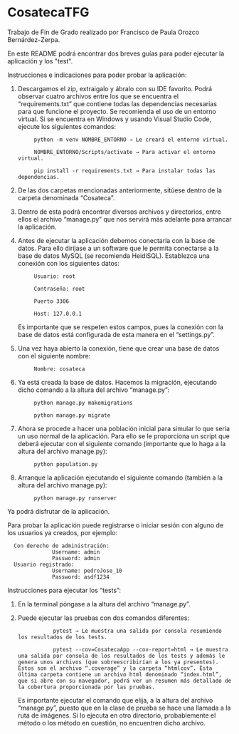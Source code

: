 # CosatecaTFG
Trabajo de Fin de Grado realizado por Francisco de Paula Orozco Bernárdez-Zerpa.

En este README podrá encontrar dos breves guías para poder ejecutar la aplicación y los "test".

Instrucciones e indicaciones para poder probar la aplicación:
1. Descargamos el zip, extraigalo y ábralo con su IDE favorito. Podrá observar cuatro archivos entre los que se encuentra el “requirements.txt” que contiene todas las dependencias necesarias para que funcione el proyecto. Se recomienda el uso de un entorno virtual. Si se encuentra en Windows y usando Visual Studio Code, ejecute los siguientes comandos:
   
            python -m venv NOMBRE_ENTORNO → Le creará el entorno virtual.
   
            NOMBRE_ENTORNO/Scripts/activate → Para activar el entorno virtual.
   
            pip install -r requirements.txt → Para instalar todas las dependencias.
   
2. De las dos carpetas mencionadas anteriormente, sitúese dentro de la carpeta denominada “Cosateca”.
   
3. Dentro de esta podrá encontrar diversos archivos y directorios, entre ellos el archivo “manage.py” que nos servirá más adelante para arrancar la aplicación.
   
4. Antes de ejecutar la aplicación debemos conectarla con la base de datos. Para ello diríjase a un software que le permita conectarse a la base de datos MySQL (se recomienda HeidiSQL). Establezca una conexión con los siguientes datos:

            Usuario: root
   
            Contraseña: root
   
            Puerto 3306
   
            Host: 127.0.0.1

    Es importante que se respeten estos campos, pues la conexión con la base de datos está configurada de esta manera en el “settings.py”.

5. Una vez haya abierto la conexión, tiene que crear una base de datos con el siguiente nombre:

            Nombre: cosateca

6. Ya está creada la base de datos. Hacemos la migración, ejecutando dicho comando a la altura del archivo “manage.py”:

            python manage.py makemigrations

            python manage.py migrate
   
7. Ahora se procede a hacer una población inicial para simular lo que sería un uso normal de la aplicación. Para ello se le proporciona un script que deberá ejecutar con el siguiente comando (importante que lo haga a la altura del archivo manage.py):
   
            python population.py

8. Arranque la aplicación ejecutando el siguiente comando (también a la altura del archivo manage.py):

            python manage.py runserver

Ya podrá disfrutar de la aplicación.

Para probar la aplicación puede registrarse o iniciar sesión con alguno de los usuarios ya creados, por ejemplo:

      Con derecho de administración:
                  Username: admin
                  Password: admin
      Usuario registrado:
                  Username: pedroJose_10
                  Password: asdf1234


Instrucciones para ejecutar los “tests”:
1. En la terminal póngase a la altura del archivo “manage.py”.
   
2. Puede ejecutar las pruebas con dos comandos diferentes:

                  pytest → Le muestra una salida por consola resumiendo los resultados de los tests.
   
                  pytest --cov=CosatecaApp --cov-report=html → Le muestra una salida por consola de los resultados de los tests y además le genera unos archivos (que sobreescribirían a los ya presentes). Estos son el archivo “.coverage” y la carpeta “htmlcov”. Ésta última carpeta contiene un archivo html denominado “index.html”, que si abre con su navegador, podrá ver un resumen más detallado de la cobertura proporcionada por las pruebas.

    Es importante ejecutar el comando que elija, a la altura del archivo “manage.py”, puesto que en la clase de prueba se hace una llamada a la ruta de imágenes. Si lo ejecuta en otro directorio, probablemente el método o los método en cuestión, no encuentren dicho archivo.
